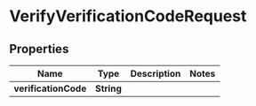 

# VerifyVerificationCodeRequest


## Properties

| Name | Type | Description | Notes |
|------------ | ------------- | ------------- | -------------|
|**verificationCode** | **String** |  |  |



